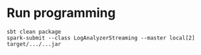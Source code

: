 # Run programming
```
sbt clean package
spark-submit --class LogAnalyzerStreaming --master local[2] target/.../...jar
```
